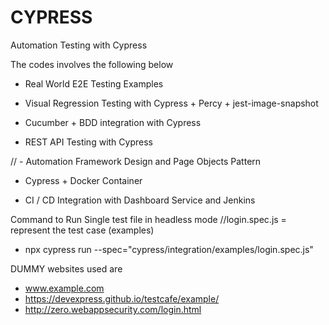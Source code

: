# CYPRESS
Automation Testing with Cypress

The codes involves the following below

- Real World E2E Testing Examples

- Visual Regression Testing with Cypress + Percy + jest-image-snapshot

- Cucumber + BDD integration with Cypress

- REST API Testing with Cypress

// - Automation Framework Design and Page Objects Pattern

- Cypress + Docker Container

- CI / CD Integration with Dashboard Service and Jenkins

Command to Run Single test file in headless mode
//login.spec.js = represent the test case (examples)
- npx cypress run --spec="cypress/integration/examples/login.spec.js"


DUMMY websites used are 

- www.example.com
- https://devexpress.github.io/testcafe/example/
- http://zero.webappsecurity.com/login.html
